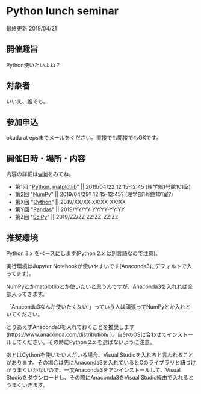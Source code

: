 # Python lunch seminar 
最終更新 2019/04/21

## 開催趣旨
Python使いたいよね？

## 対象者
いいえ、誰でも。

## 参加申込
okuda at epsまでメールをください。直接でも間接でもOKです。

## 開催日時・場所・内容
内容の詳細は[wiki](https://github.com/ue1221/python-seminar/wiki)をみてね。

* 第1回 "[Python](https://github.com/ue1221/python-seminar/wiki/1.-basic), [matplotlib](https://github.com/ue1221/python-seminar/wiki/2.-matplotlib)" || 2019/04/22 12:15-12:45 (理学部1号館101室)
* 第2回 "[NumPy](https://github.com/ue1221/python-seminar/wiki/3.-NumPy)" || 2019/04/29? 12:15-12:45? (理学部1号館101室?)
* 第X回 "[Cython](https://github.com/ue1221/python-seminar/wiki/X.-Cython)" || 2019/XX/XX XX:XX-XX:XX
* 第Y回 "[Pandas](https://github.com/ue1221/python-seminar/wiki/X.-Pandas)" || 2019/YY/YY YY:YY-YY:YY
* 第Z回 "[SciPy](https://github.com/ue1221/python-seminar/wiki/X.-SciPy)" || 2019/ZZ/ZZ ZZ:ZZ-ZZ:ZZ

## 推奨環境
Python 3.x をベースにします(Python 2.x は別言語なので注意)。

実行環境はJupyter Notebookが使いやすいです(Anaconda3にデフォルトで入ってます)。

NumPyとかmatplotlibとか使いたいと思うんですが、Anaconda3を入れれば全部入ってきます。

「Anaconda3なんか使いたくない!」っていう人は頑張ってNumPyとか入れといてください。

とりあえずAnaconda3を入れておくことを推奨します(https://www.anaconda.com/distribution/ )。自分のOSに合わせてインストールしてください。その時にPython 2.x を選ばないように注意。

あとはCythonを使いたい人がいる場合、Visual Studioを入れろと言われることがあります。その場合は先にAnaconda3を入れているとCのライブラリと紐づけがうまくいかないので、一度Anaconda3をアンインストールして、Visual Studioをダウンロードし、その際にAnaconda3をVisual Studio経由で入れるとうまくいきます。
